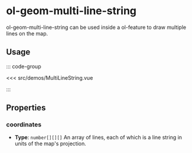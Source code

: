 # ol-geom-multi-line-string

ol-geom-multi-line-string can be used inside a ol-feature to draw multiple lines on the map.

<script setup>
import MultiLineString from "@demos/MultiLineString.vue"
</script>
<ClientOnly>
<MultiLineString />
</ClientOnly>

## Usage

::: code-group

<<< src/demos/MultiLineString.vue

:::

## Properties

### coordinates

- **Type**: `number[][][]`
  An array of lines, each of which is a line string in units of the map's projection.
